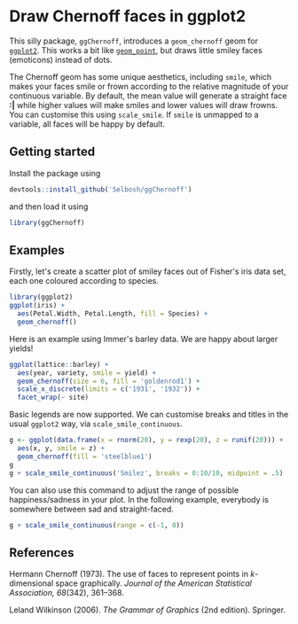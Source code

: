 # Draw Chernoff faces in ggplot2

This silly package, `ggChernoff`, introduces a `geom_chernoff` geom for [`ggplot2`](http://ggplot2.org).
This works a bit like [`geom_point`](http://docs.ggplot2.org/current/geom_point.html),
but draws little smiley faces (emoticons) instead of dots.

The Chernoff geom has some unique aesthetics, including `smile`,
which makes your faces smile or frown according to the relative magnitude of your continuous variable.
By default, the mean value will generate a straight face **:|** while higher values will make smiles and lower values will draw frowns. You can customise this using `scale_smile`.
If `smile` is unmapped to a variable, all faces will be happy by default.

## Getting started

Install the package using
```r
devtools::install_github('Selbosh/ggChernoff')
```
and then load it using
```r
library(ggChernoff)
```

## Examples

Firstly, let's create a scatter plot of smiley faces out of Fisher's iris data set, each one coloured according to species.
```r
library(ggplot2)
ggplot(iris) +
  aes(Petal.Width, Petal.Length, fill = Species) +
  geom_chernoff()
```

Here is an example using Immer's barley data. We are happy about larger yields!
```r
ggplot(lattice::barley) +
  aes(year, variety, smile = yield) +
  geom_chernoff(size = 6, fill = 'goldenrod1') +
  scale_x_discrete(limits = c('1931', '1932')) +
  facet_wrap(~ site)
```

Basic legends are now supported. We can customise breaks and titles in the usual `ggplot2` way, via `scale_smile_continuous`.

```r
g <- ggplot(data.frame(x = rnorm(20), y = rexp(20), z = runif(20))) +
  aes(x, y, smile = z) +
  geom_chernoff(fill = 'steelblue1')
g
g + scale_smile_continuous('Smilez', breaks = 0:10/10, midpoint = .5)
```

You can also use this command to adjust the range of possible happiness/sadness in your plot. In the following example, everybody is somewhere between sad and straight-faced.

```r
g + scale_smile_continuous(range = c(-1, 0))
```

## References
Hermann Chernoff (1973).
The use of faces to represent points in *k*-dimensional space graphically.
*Journal of the American Statistical Association, 68*(342), 361–368.

Leland Wilkinson (2006).
*The Grammar of Graphics* (2nd edition).
Springer.
